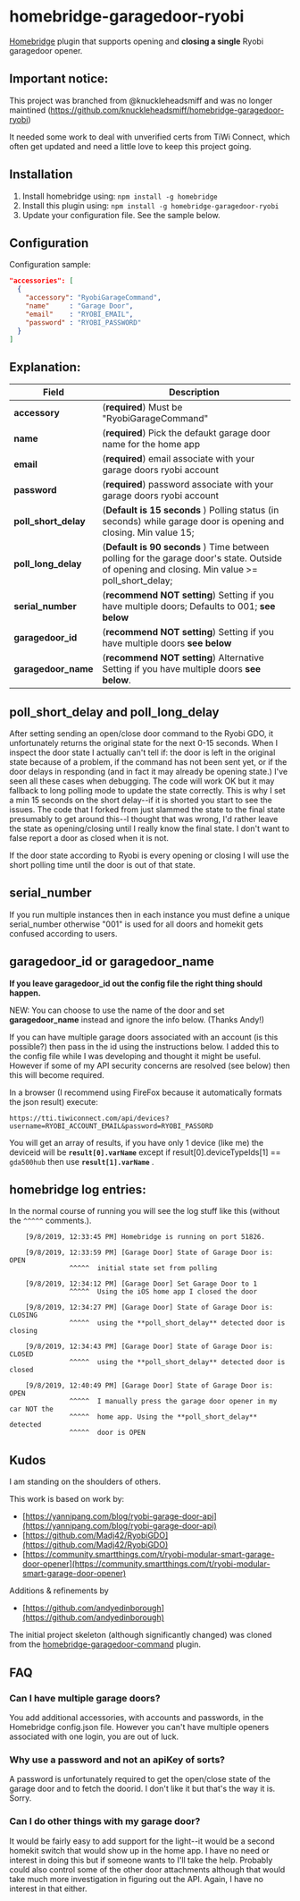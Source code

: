 # homebridge-garagedoor-ryobi

[Homebridge](https://github.com/nfarina/homebridge) plugin that supports opening and **closing a single** Ryobi garagedoor opener.

## Important notice: 

This project was branched from @knuckleheadsmiff and was no longer maintined (https://github.com/knuckleheadsmiff/homebridge-garagedoor-ryobi)

It needed some work to deal with unverified certs from TiWi Connect, which often get updated and need a little love to keep this project going.

## Installation

1. Install homebridge using: `npm install -g homebridge`
2. Install this plugin using: `npm install -g homebridge-garagedoor-ryobi`
3. Update your configuration file. See the sample below.

## Configuration

Configuration sample:

```json
"accessories": [
  {
    "accessory": "RyobiGarageCommand",
    "name"     : "Garage Door",
    "email"    : "RYOBI_EMAIL",
    "password" : "RYOBI_PASSWORD"
  }
]

```
## Explanation:

Field                   | Description
------------------------|------------
**accessory**                  | (**required**) Must be "RyobiGarageCommand"
**name**                          | (**required**) Pick the defaukt garage door name for the home app
**email** 			   | (**required**) email associate with your garage doors ryobi account
**password**	                  | (**required**) password associate with your garage doors ryobi account
**poll_short_delay**         | (**Default is 15 seconds** ) Polling status (in seconds) while garage door is opening and closing. Min value 15;  
**poll_long_delay**          | (**Default is 90 seconds** ) Time between polling for the garage door's state.  Outside of opening and closing. Min value >= poll_short_delay;
**serial_number**       |  (**recommend NOT setting**) Setting if you have multiple doors; Defaults to 001; **see below**
**garagedoor_id**        |  (**recommend NOT setting**) Setting if you have multiple doors **see below**
**garagedoor_name**    |    (**recommend NOT setting**) Alternative Setting if you have multiple doors **see below**.

## poll_short_delay and poll_long_delay
After setting sending an open/close door command to the Ryobi GDO, it unfortunately returns the original state for the next 0-15 seconds. When I inspect the door state I actually can't tell if: the door is left in the original state because of a problem,  if the command has not been sent yet, or if the door delays in responding (and in fact it may already be opening state.)  I've seen all these cases when debugging. The code will work OK but it may fallback to long polling mode to update the state correctly. This is why I set a min 15 seconds on the short delay--if it is shorted you start to see the issues. The code that I forked from just slammed the state to the final state presumably to get around this--I thought that was wrong, I'd rather leave the state as opening/closing until I really know the final state. I don't want to false report a door as closed when it is not.

If the door state according to Ryobi is every opening or closing I will use the short polling time until the door is out of that state.

## serial_number

If you run multiple instances then in each instance you must define a unique serial_number otherwise "001" is used for all doors and homekit gets confused according to users.

## garagedoor_id or garagedoor_name

**If you leave **garagedoor_id** out the config file the right thing should happen.**

NEW: You can choose to use the name of the door and set **garagedoor_name** instead and ignore the info below. (Thanks Andy!)

If you can have multiple garage doors associated with an account (is this possible?) then pass in the id using the instructions below. I added this to the config file while I was developing and thought it might be useful. However if some of my API security concerns are resolved (see below) then this will become required.

In a browser (I recommend using FireFox because it automatically formats the json result) execute:

`https://tti.tiwiconnect.com/api/devices?username=RYOBI_ACCOUNT_EMAIL&password=RYOBI_PASSORD`

You will get an array of results, if you have only 1 device (like me) the deviceid will be **`result[0].varName`** except if result[0].deviceTypeIds[1] == `gda500hub` then use **`result[1].varName`** .

## homebridge log entries:

In the normal course of running you will see the log stuff like this (without the  `^^^^^`  comments.).

        [9/8/2019, 12:33:45 PM] Homebridge is running on port 51826.

        [9/8/2019, 12:33:59 PM] [Garage Door] State of Garage Door is: OPEN
                   ^^^^^  initial state set from polling

        [9/8/2019, 12:34:12 PM] [Garage Door] Set Garage Door to 1
                   ^^^^^  Using the iOS home app I closed the door

        [9/8/2019, 12:34:27 PM] [Garage Door] State of Garage Door is: CLOSING
                   ^^^^^  using the **poll_short_delay** detected door is closing

        [9/8/2019, 12:34:43 PM] [Garage Door] State of Garage Door is: CLOSED
                   ^^^^^  using the **poll_short_delay** detected door is closed

        [9/8/2019, 12:40:49 PM] [Garage Door] State of Garage Door is: OPEN
                   ^^^^^  I manually press the garage door opener in my car NOT the
                   ^^^^^  home app. Using the **poll_short_delay** detected
                   ^^^^^  door is OPEN

## Kudos

I am standing on the shoulders of others.

This work is based on work by:

* [https://yannipang.com/blog/ryobi-garage-door-api](https://yannipang.com/blog/ryobi-garage-door-api)
* [https://github.com/Madj42/RyobiGDO](https://github.com/Madj42/RyobiGDO)
* [https://community.smartthings.com/t/ryobi-modular-smart-garage-door-opener](https://community.smartthings.com/t/ryobi-modular-smart-garage-door-opener)

Additions & refinements by
* [https://github.com/andyedinborough](https://github.com/andyedinborough)

The initial project skeleton (although significantly changed) was cloned from the [homebridge-garagedoor-command](https://github.com/apexad/homebridge-garagedoor-command) plugin.

## FAQ

### Can I have multiple garage doors?
You add additional accessories, with accounts and passwords, in the Homebridge config.json file.
However you can't have multiple openers associated with one login, you are out of luck.

### Why use a password and not an apiKey of sorts?
A password is unfortunately required to get the open/close state of the garage door and to fetch the doorid. I don't like it but that's the way it is. Sorry.

### Can I do other things with my garage door?
It would be fairly easy to add support for the light--it would be a second homekit switch that would show up in the home app. I have no need or interest in doing this but if someone wants to I'll take the help. Probably could also control some of the other door attachments although that would take much more investigation in figuring out the API. Again, I have no interest in that either.
